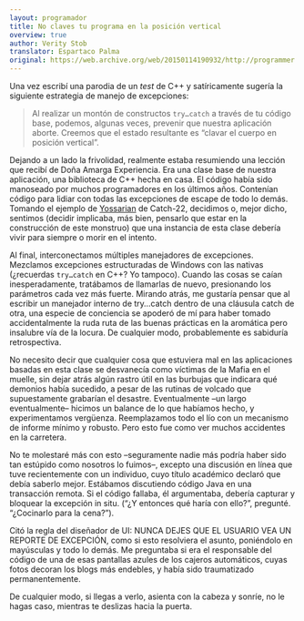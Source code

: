 ```yaml
---
layout: programador
title: No claves tu programa en la posición vertical
overview: true
author: Verity Stob
translator: Espartaco Palma
original: https://web.archive.org/web/20150114190932/http://programmer.97things.oreilly.com/wiki/index.php/Don't_Nail_Your_Program_into_the_Upright_Position
---
```


Una vez escribí una parodia de un _test_ de C++ y satíricamente sugería
la siguiente estrategia de manejo de excepciones:

> Al realizar un montón de constructos `try…catch` a través de tu código
base, podemos, algunas veces, prevenir que nuestra aplicación aborte.
Creemos que el estado resultante es “clavar el cuerpo en posición
vertical”.

Dejando a un lado la frivolidad, realmente estaba resumiendo una lección
que recibí de Doña Amarga Experiencia. Era una clase base de nuestra
aplicación, una biblioteca de C++ hecha en casa. El código había sido
manoseado por muchos programadores en los últimos años. Contenían código
para lidiar con todas las excepciones de escape de todo lo demás. Tomando
el ejemplo de [Yossarian][1] de Catch-22, decidimos o, mejor dicho,
sentimos (decidir implicaba, más bien, pensarlo que estar en la
construcción de este monstruo) que una instancia de esta clase debería
vivir para siempre o morir en el intento.

Al final, interconectamos múltiples manejadores de excepciones.
Mezclamos excepciones estructuradas de Windows con las nativas
(¿recuerdas `try…catch` en C++? Yo tampoco). Cuando las cosas se caían
inesperadamente, tratábamos de llamarlas de nuevo, presionando los
parámetros cada vez más fuerte. Mirando atrás, me gustaría pensar que al
escribir un manejador interno de try…catch dentro de una cláusula catch
de otra, una especie de conciencia se apoderó de mí para haber tomado
accidentalmente la ruda ruta de las buenas prácticas en la aromática
pero insalubre vía de la locura. De cualquier modo, probablemente es
sabiduría retrospectiva.

No necesito decir que cualquier cosa que estuviera mal en las
aplicaciones basadas en esta clase se desvanecía como víctimas de la
Mafia en el muelle, sin dejar atrás algún rastro útil en las burbujas
que indicara qué demonios había sucedido, a pesar de las rutinas de
volcado que supuestamente grabarían el desastre. Eventualmente –un largo
eventualmente– hicimos un balance de lo que habíamos hecho, y
experimentamos vergüenza. Reemplazamos todo el lío con un mecanismo de
informe mínimo y robusto. Pero esto fue como ver muchos accidentes en la
carretera.

No te molestaré más con esto –seguramente nadie más podría haber sido
tan estúpido como nosotros lo fuimos–, excepto una discusión en línea
que tuve recientemente con un individuo, cuyo título académico declaró
que debía saberlo mejor. Estábamos discutiendo código Java en una
transacción remota. Si el código fallaba, él argumentaba, debería
capturar y bloquear la excepción in situ. (“¿Y entonces qué haría con
ello?”, pregunté. “¿Cocinarlo para la cena?”).

Citó la regla del diseñador de UI: NUNCA DEJES QUE EL USUARIO VEA UN
REPORTE DE EXCEPCIÓN, como si esto resolviera el asunto, poniéndolo en
mayúsculas y todo lo demás. Me preguntaba si era el responsable del
código de una de esas pantallas azules de los cajeros automáticos, cuyas
fotos decoran los blogs más endebles, y había sido traumatizado
permanentemente.

De cualquier modo, si llegas a verlo, asienta con la cabeza y sonríe, no
le hagas caso, mientras te deslizas hacia la puerta.


[1]: https://en.wikipedia.org/wiki/Yossarian
